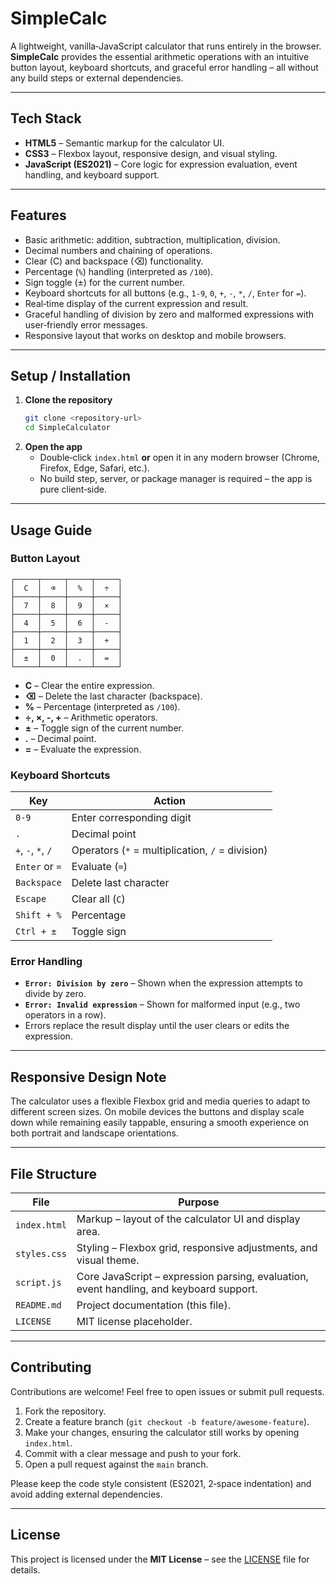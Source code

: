 # SimpleCalc

A lightweight, vanilla‑JavaScript calculator that runs entirely in the browser. **SimpleCalc** provides the essential arithmetic operations with an intuitive button layout, keyboard shortcuts, and graceful error handling – all without any build steps or external dependencies.

---

## Tech Stack

- **HTML5** – Semantic markup for the calculator UI.
- **CSS3** – Flexbox layout, responsive design, and visual styling.
- **JavaScript (ES2021)** – Core logic for expression evaluation, event handling, and keyboard support.

---

## Features

- Basic arithmetic: addition, subtraction, multiplication, division.
- Decimal numbers and chaining of operations.
- Clear (C) and backspace (⌫) functionality.
- Percentage (`%`) handling (interpreted as `/100`).
- Sign toggle (±) for the current number.
- Keyboard shortcuts for all buttons (e.g., `1‑9`, `0`, `+`, `-`, `*`, `/`, `Enter` for `=`).
- Real‑time display of the current expression and result.
- Graceful handling of division by zero and malformed expressions with user‑friendly error messages.
- Responsive layout that works on desktop and mobile browsers.

---

## Setup / Installation

1. **Clone the repository**
   ```bash
   git clone <repository-url>
   cd SimpleCalculator
   ```
2. **Open the app**
   - Double‑click `index.html` **or** open it in any modern browser (Chrome, Firefox, Edge, Safari, etc.).
   - No build step, server, or package manager is required – the app is pure client‑side.

---

## Usage Guide

### Button Layout
```
┌─────┬─────┬─────┬─────┐
│  C  │  ⌫  │  %  │  ÷  │
├─────┼─────┼─────┼─────┤
│  7  │  8  │  9  │  ×  │
├─────┼─────┼─────┼─────┤
│  4  │  5  │  6  │  -  │
├─────┼─────┼─────┼─────┤
│  1  │  2  │  3  │  +  │
├─────┼─────┼─────┼─────┤
│  ±  │  0  │  .  │  =  │
└─────┴─────┴─────┴─────┘
```
- **C** – Clear the entire expression.
- **⌫** – Delete the last character (backspace).
- **%** – Percentage (interpreted as `/100`).
- **÷, ×, -, +** – Arithmetic operators.
- **±** – Toggle sign of the current number.
- **.** – Decimal point.
- **=** – Evaluate the expression.

### Keyboard Shortcuts
| Key | Action |
|-----|--------|
| `0‑9` | Enter corresponding digit |
| `.` | Decimal point |
| `+`, `-`, `*`, `/` | Operators (`*` = multiplication, `/` = division) |
| `Enter` or `=` | Evaluate (`=`) |
| `Backspace` | Delete last character |
| `Escape` | Clear all (`C`) |
| `Shift + %` | Percentage |
| `Ctrl + ±` | Toggle sign |

### Error Handling
- **`Error: Division by zero`** – Shown when the expression attempts to divide by zero.
- **`Error: Invalid expression`** – Shown for malformed input (e.g., two operators in a row).
- Errors replace the result display until the user clears or edits the expression.

---

## Responsive Design Note

The calculator uses a flexible Flexbox grid and media queries to adapt to different screen sizes. On mobile devices the buttons and display scale down while remaining easily tappable, ensuring a smooth experience on both portrait and landscape orientations.

---

## File Structure

| File | Purpose |
|------|---------|
| `index.html` | Markup – layout of the calculator UI and display area. |
| `styles.css` | Styling – Flexbox grid, responsive adjustments, and visual theme. |
| `script.js` | Core JavaScript – expression parsing, evaluation, event handling, and keyboard support. |
| `README.md` | Project documentation (this file). |
| `LICENSE` | MIT license placeholder. |

---

## Contributing

Contributions are welcome! Feel free to open issues or submit pull requests.

1. Fork the repository.
2. Create a feature branch (`git checkout -b feature/awesome‑feature`).
3. Make your changes, ensuring the calculator still works by opening `index.html`.
4. Commit with a clear message and push to your fork.
5. Open a pull request against the `main` branch.

Please keep the code style consistent (ES2021, 2‑space indentation) and avoid adding external dependencies.

---

## License

This project is licensed under the **MIT License** – see the [LICENSE](LICENSE) file for details.